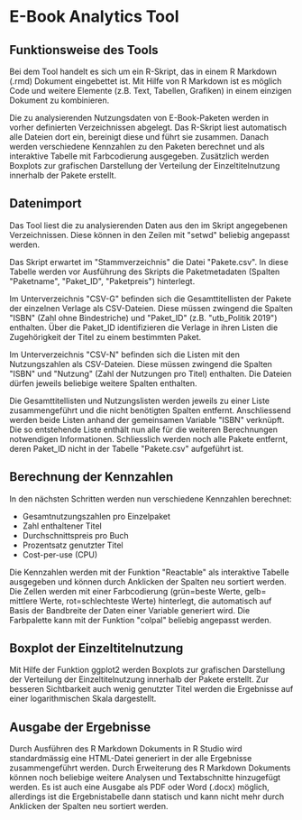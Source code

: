 ﻿# E-Book Analytics Tool

## Funktionsweise des Tools
Bei dem Tool handelt es sich um ein R-Skript, das in einem R Markdown (.rmd) Dokument eingebettet ist. Mit Hilfe von R Markdown ist es möglich Code und weitere Elemente (z.B. Text, Tabellen, Grafiken) in einem einzigen Dokument zu kombinieren. 

Die zu analysierenden Nutzungsdaten von E-Book-Paketen werden in vorher definierten Verzeichnissen abgelegt. Das R-Skript liest automatisch alle Dateien dort ein, bereinigt diese und führt sie zusammen. Danach werden verschiedene Kennzahlen zu den Paketen berechnet und als interaktive Tabelle mit Farbcodierung ausgegeben. Zusätzlich werden Boxplots zur grafischen Darstellung der Verteilung der Einzeltitelnutzung innerhalb der Pakete erstellt.

## Datenimport
Das Tool liest die zu analysierenden Daten aus den im Skript angegebenen Verzeichnissen. Diese können in den Zeilen mit "setwd" beliebig angepasst werden. 

Das Skript erwartet im "Stammverzeichnis" die Datei "Pakete.csv". In diese Tabelle werden vor Ausführung des Skripts die Paketmetadaten (Spalten "Paketname", "Paket_ID", "Paketpreis") hinterlegt. 

Im Unterverzeichnis "CSV-G" befinden sich die Gesamttitellisten der Pakete der einzelnen Verlage als CSV-Dateien. Diese müssen zwingend die Spalten "ISBN" (Zahl ohne Bindestriche) und "Paket_ID" (z.B. "utb_Politik 2019") enthalten. Über die Paket_ID identifizieren die Verlage in ihren Listen die Zugehörigkeit der Titel zu einem bestimmten Paket. 

Im Unterverzeichnis "CSV-N" befinden sich die Listen mit den Nutzungszahlen als CSV-Dateien. Diese müssen zwingend die Spalten "ISBN" und "Nutzung" (Zahl der Nutzungen pro Titel) enthalten. Die Dateien dürfen jeweils beliebige weitere Spalten enthalten.

Die Gesamttitellisten und Nutzungslisten werden jeweils zu einer Liste zusammengeführt und die nicht benötigten Spalten entfernt. Anschliessend werden beide Listen anhand der gemeinsamen Variable "ISBN" verknüpft. Die so entstehende Liste enthält nun alle für die weiteren Berechnungen notwendigen Informationen. Schliesslich werden noch alle Pakete entfernt, deren Paket_ID nicht in der Tabelle "Pakete.csv" aufgeführt ist.

## Berechnung der Kennzahlen
In den nächsten Schritten werden nun verschiedene Kennzahlen berechnet:

 - Gesamtnutzungszahlen pro Einzelpaket
 - Zahl enthaltener Titel
 - Durchschnittspreis pro Buch
 - Prozentsatz genutzter Titel
 - Cost-per-use (CPU)

Die Kennzahlen werden mit der Funktion "Reactable" als interaktive Tabelle ausgegeben und können durch Anklicken der Spalten neu sortiert werden. Die Zellen werden mit einer Farbcodierung (grün=beste Werte, gelb= mittlere Werte, rot=schlechteste Werte) hinterlegt, die automatisch auf Basis der Bandbreite der Daten einer Variable generiert wird. Die Farbpalette kann mit der Funktion "colpal" beliebig angepasst werden. 

## Boxplot der Einzeltitelnutzung
Mit Hilfe der Funktion ggplot2 werden Boxplots zur grafischen Darstellung der Verteilung der Einzeltitelnutzung innerhalb der Pakete erstellt. Zur besseren Sichtbarkeit auch wenig genutzter Titel werden die Ergebnisse auf einer logarithmischen Skala dargestellt.

## Ausgabe der Ergebnisse
Durch Ausführen des R Markdown Dokuments in R Studio wird standardmässig eine HTML-Datei generiert in der alle Ergebnisse zusammengeführt werden. Durch Erweiterung des R Markdown Dokuments können noch beliebige weitere Analysen und Textabschnitte hinzugefügt werden. Es ist auch eine Ausgabe als PDF oder Word (.docx) möglich, allerdings ist die Ergebnistabelle dann statisch und kann nicht mehr durch Anklicken der Spalten neu sortiert werden.


